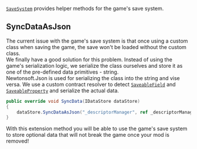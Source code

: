 [``SaveSystem``](xref:Bannerlord.ButterLib.SaveSystem) provides helper methods for the game's save system.   

## SyncDataAsJson
The current issue with the game's save system is that once using a custom class when saving the game, the save won't be loaded without the custom class.  
We finally have a good solution for this problem. Instead of using the game's serialization logic, we serialize the class ourselves and store it as one of the pre-defined data primitives - string.  
Newtonsoft.Json is used for serializing the class into the string and vise versa. We use a custom contract resolver to detect [``SaveableField``](xref:TaleWorlds.SaveSystem.SaveableFieldAttribute ) and [``SaveableProperty``](xref:TaleWorlds.SaveSystem.SaveablePropertyAttribute ) and serialize the actual data.  
```csharp
public override void SyncData(IDataStore dataStore)
{
    dataStore.SyncDataAsJson("_descriptorManager", ref _descriptorManager);
}
```
With this extension method you will be able to use the game's save system to store optional data that will not break the game once your mod is removed!